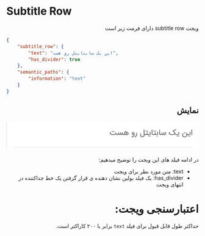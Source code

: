 # Subtitle Row
<div dir="rtl">
 ویجت subtitle row دارای فرمت زیر است
</div>

```json
{
    "subtitle_row": {
        "text": "این یک سابتایتل رو هست",
        "has_divider": true
    },
    "semantic_paths": {
        "information": "text"
    }
}
```
<div dir="rtl">

##  نمایش
![ScreenShot](doc-images/subtitle_row.png)

در ادامه فیلد های این ویجت را توضیح میدهیم:
- text: متن مورد نطر برای ویجت
- has_divider: یک فیلد بولین نشان دهنده ی قرار گرفتن یک خط جداکننده در انتهای ویجت

# اعتبارسنجی ویجت:
حداکثر طول قابل قبول برای فیلد `text` برابر با ۲۰۰ کاراکتر است.
</div>
